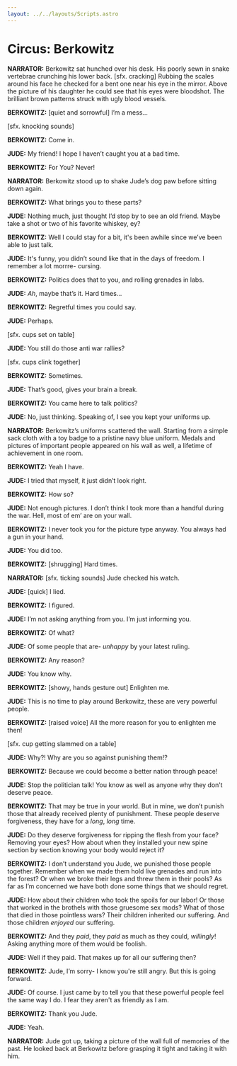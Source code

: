 ```yaml
---
layout: ../../layouts/Scripts.astro
---
```


# Circus: Berkowitz

**NARRATOR:** Berkowitz sat hunched over his desk. His poorly sewn in snake vertebrae crunching his lower back. [sfx. cracking] Rubbing the scales around his face he checked for a bent one near his eye in the mirror.  Above the picture of his daughter he could see that his eyes were bloodshot. The brilliant brown patterns struck with ugly blood vessels. 

**BERKOWITZ:** [quiet and sorrowful] I’m a mess…

[sfx. knocking sounds]

**BERKOWITZ:** Come in.

**JUDE:** My friend! I hope I haven’t caught you at a bad time.

**BERKOWITZ:** For You? Never! 

**NARRATOR:** Berkowitz stood up to shake Jude’s dog paw before sitting down again. 

**BERKOWITZ:** What brings you to these parts?

**JUDE:** Nothing much, just thought I’d stop by to see an old friend. Maybe take a shot or two of his favorite whiskey, ey?

**BERKOWITZ:** Well I could stay for a bit, it's been awhile since we’ve been able to just talk.

**JUDE:** It's funny, you didn’t sound like that in the days of freedom. I remember a lot morrre- cursing.

**BERKOWITZ:** Politics does that to you, and rolling grenades in labs. 

**JUDE:** _Ah_, maybe that’s it. Hard times…

**BERKOWITZ:** Regretful times you could say. 

**JUDE:** Perhaps. 

[sfx. cups set on table]

**JUDE:** You still do those anti war rallies? 

[sfx. cups clink together]

**BERKOWITZ:** Sometimes. 

**JUDE:** That’s good, gives your brain a break. 

**BERKOWITZ:** You came here to talk politics? 

**JUDE:** No, just thinking. Speaking of, I see you kept your uniforms up. 

**NARRATOR:** Berkowitz’s uniforms scattered the wall. Starting from a simple sack cloth with a toy badge to a pristine navy blue uniform. Medals and pictures of important people appeared on his wall as well, a lifetime of achievement in one room.

**BERKOWITZ:** Yeah I have. 

**JUDE:** I tried that myself, it just didn’t look right. 

**BERKOWITZ:** How so? 

**JUDE:** Not enough pictures. I don’t think I took more than a handful during the war. Hell, most of em’ are on your wall.

**BERKOWITZ:** I never took you for the picture type anyway. You always had a gun in your hand. 

**JUDE:** You did too. 

**BERKOWITZ:** [shrugging] Hard times. 

**NARRATOR:** [sfx. ticking sounds] Jude checked his watch.

**JUDE:** [quick] I lied. 

**BERKOWITZ:** I figured. 

**JUDE:** I’m not asking anything from you. I’m just informing you.

**BERKOWITZ:** Of what? 

**JUDE:** Of some people that are- _unhappy_ by your latest ruling.

**BERKOWITZ:** Any reason? 

**JUDE:** You know why. 

**BERKOWITZ:** [showy, hands gesture out] Enlighten me. 

**JUDE:** This is no time to play around Berkowitz, these are very powerful people.

**BERKOWITZ:** [raised voice] All the more reason for you to enlighten me then! 

[sfx. cup getting slammed on a table]

**JUDE:** Why?! Why are you so against punishing them!?

**BERKOWITZ:** Because we could become a better nation through peace!

**JUDE:** Stop the politician talk! You know as well as anyone why they don’t deserve peace.

**BERKOWITZ:** That may be true in your world. But in mine, we don’t punish those that already received plenty of punishment. These people deserve forgiveness, they have for a _long_, _long_ time.

**JUDE:** Do they deserve forgiveness for ripping the flesh from your face? Removing your eyes? How about when they installed your new spine section by section knowing your body would reject it?

**BERKOWITZ:** I don’t understand you Jude, we punished those people together. Remember when we made them hold live grenades and run into the forest? Or when we broke their legs and threw them in their pools? As far as I’m concerned we have both done some things that we should regret.

**JUDE:** How about their children who took the spoils for our labor! Or those that worked in the brothels with those gruesome sex mods? What of those that died in those pointless wars? Their children inherited our suffering. And those children _enjoyed_ our suffering.

**BERKOWITZ:** And they _paid_, they _paid_ as much as they could, _willingly_! Asking anything more of them would be foolish.

**JUDE:** Well if they paid. That makes up for all our suffering then?

**BERKOWITZ:** Jude, I’m sorry- I know you're still angry. But this is going forward.

**JUDE:** Of course. I just came by to tell you that these powerful people feel the same way I do. I fear they aren't as friendly as I am.

**BERKOWITZ:** Thank you Jude. 

**JUDE:** Yeah. 

**NARRATOR:** Jude got up, taking a picture of the wall full of memories of the past. He looked back at Berkowitz before grasping it tight and taking it with him.